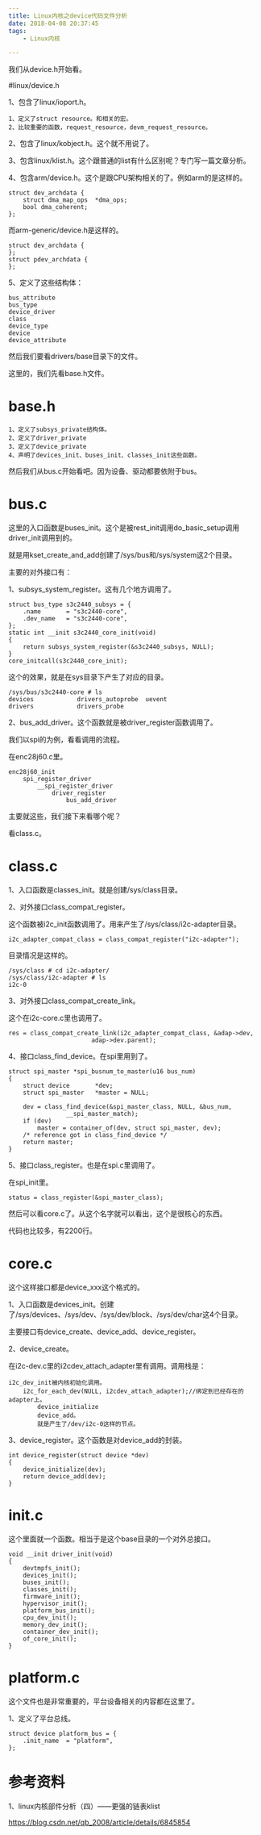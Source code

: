 ```yaml
---
title: Linux内核之device代码文件分析
date: 2018-04-08 20:37:45
tags:
	- Linux内核

---
```




我们从device.h开始看。

#linux/device.h

1、包含了linux/ioport.h。

```
1、定义了struct resource。和相关的宏。
2、比较重要的函数，request_resource，devm_request_resource。
```

2、包含了linux/kobject.h。这个就不用说了。

3、包含linux/klist.h。这个跟普通的list有什么区别呢？专门写一篇文章分析。

4、包含arm/device.h。这个是跟CPU架构相关的了。例如arm的是这样的。

```
struct dev_archdata {
	struct dma_map_ops	*dma_ops;
	bool dma_coherent;
};
```

而arm-generic/device.h是这样的。

```
struct dev_archdata {
};
struct pdev_archdata {
};
```

5、定义了这些结构体：

```
bus_attribute
bus_type
device_driver
class
device_type
device
device_attribute
```



然后我们要看drivers/base目录下的文件。

这里的，我们先看base.h文件。

# base.h

```
1、定义了subsys_private结构体。
2、定义了driver_private
3、定义了device_private
4、声明了devices_init、buses_init、classes_init这些函数。
```

然后我们从bus.c开始看吧。因为设备、驱动都要依附于bus。

# bus.c

这里的入口函数是buses_init。这个是被rest_init调用do_basic_setup调用driver_init调用到的。

就是用kset_create_and_add创建了/sys/bus和/sys/system这2个目录。

主要的对外接口有：

1、subsys_system_register。这有几个地方调用了。

```
struct bus_type s3c2440_subsys = {
	.name		= "s3c2440-core",
	.dev_name	= "s3c2440-core",
};
static int __init s3c2440_core_init(void)
{
	return subsys_system_register(&s3c2440_subsys, NULL);
}
core_initcall(s3c2440_core_init);
```

这个的效果，就是在sys目录下产生了对应的目录。

```
/sys/bus/s3c2440-core # ls
devices            drivers_autoprobe  uevent
drivers            drivers_probe
```

2、bus_add_driver。这个函数就是被driver_register函数调用了。

我们以spi的为例，看看调用的流程。

在enc28j60.c里。

```
enc28j60_init
	spi_register_driver
		__spi_register_driver
			driver_register
				bus_add_driver
```

主要就这些，我们接下来看哪个呢？

看class.c。

# class.c

1、入口函数是classes_init。就是创建/sys/class目录。

2、对外接口class_compat_register。

这个函数被i2c_init函数调用了。用来产生了/sys/class/i2c-adapter目录。

```
i2c_adapter_compat_class = class_compat_register("i2c-adapter");
```

目录情况是这样的。

```
/sys/class # cd i2c-adapter/
/sys/class/i2c-adapter # ls
i2c-0
```

3、对外接口class_compat_create_link。

这个在i2c-core.c里也调用了。

```
res = class_compat_create_link(i2c_adapter_compat_class, &adap->dev,
				       adap->dev.parent);
```

4、接口class_find_device。在spi里用到了。

```
struct spi_master *spi_busnum_to_master(u16 bus_num)
{
	struct device		*dev;
	struct spi_master	*master = NULL;

	dev = class_find_device(&spi_master_class, NULL, &bus_num,
				__spi_master_match);
	if (dev)
		master = container_of(dev, struct spi_master, dev);
	/* reference got in class_find_device */
	return master;
}
```

5、接口class_register。也是在spi.c里调用了。

在spi_init里。

```
status = class_register(&spi_master_class);
```

然后可以看core.c了。从这个名字就可以看出，这个是很核心的东西。

代码也比较多，有2200行。

# core.c

这个这样接口都是device_xxx这个格式的。

1、入口函数是devices_init。创建了/sys/devices、/sys/dev、/sys/dev/block、/sys/dev/char这4个目录。

主要接口有device_create、device_add、device_register。

2、device_create。

在i2c-dev.c里的i2cdev_attach_adapter里有调用。调用栈是：

```
i2c_dev_init被内核初始化调用。
	i2c_for_each_dev(NULL, i2cdev_attach_adapter);//绑定到已经存在的adapter上。
		device_initialize
		device_add。
		就是产生了/dev/i2c-0这样的节点。
```

3、device_register。这个函数是对device_add的封装。

```
int device_register(struct device *dev)
{
	device_initialize(dev);
	return device_add(dev);
}
```

# init.c

这个里面就一个函数。相当于是这个base目录的一个对外总接口。

```
void __init driver_init(void)
{
	devtmpfs_init();
	devices_init();
	buses_init();
	classes_init();
	firmware_init();
	hypervisor_init();
	platform_bus_init();
	cpu_dev_init();
	memory_dev_init();
	container_dev_init();
	of_core_init();
}
```

# platform.c

这个文件也是非常重要的，平台设备相关的内容都在这里了。

1、定义了平台总线。

```
struct device platform_bus = {
	.init_name	= "platform",
};
```



# 参考资料

1、linux内核部件分析（四）——更强的链表klist

https://blog.csdn.net/qb_2008/article/details/6845854
